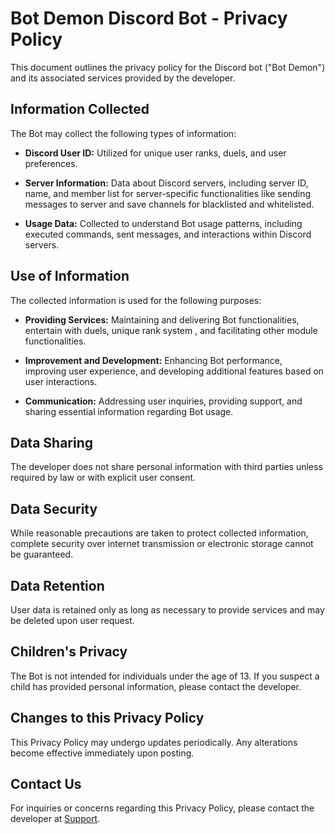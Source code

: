 # Bot Demon Discord Bot - Privacy Policy

This document outlines the privacy policy for the Discord bot ("Bot Demon") and its associated services provided by the developer.

## Information Collected

The Bot may collect the following types of information:

- **Discord User ID:** Utilized for unique user ranks, duels, and user preferences.

- **Server Information:** Data about Discord servers, including server ID, name, and member list for server-specific functionalities like sending messages to server and save channels for blacklisted and whitelisted.

- **Usage Data:** Collected to understand Bot usage patterns, including executed commands, sent messages, and interactions within Discord servers.

## Use of Information

The collected information is used for the following purposes:

- **Providing Services:** Maintaining and delivering Bot functionalities, entertain with duels, unique rank system , and facilitating other module functionalities.

- **Improvement and Development:** Enhancing Bot performance, improving user experience, and developing additional features based on user interactions.

- **Communication:** Addressing user inquiries, providing support, and sharing essential information regarding Bot usage.

## Data Sharing

The developer does not share personal information with third parties unless required by law or with explicit user consent.

## Data Security

While reasonable precautions are taken to protect collected information, complete security over internet transmission or electronic storage cannot be guaranteed.

## Data Retention

User data is retained only as long as necessary to provide services and may be deleted upon user request.

## Children's Privacy

The Bot is not intended for individuals under the age of 13. If you suspect a child has provided personal information, please contact the developer.

## Changes to this Privacy Policy

This Privacy Policy may undergo updates periodically. Any alterations become effective immediately upon posting.

## Contact Us

For inquiries or concerns regarding this Privacy Policy, please contact the developer at [Support](https://discord.gg/G8VCgKrRXw).
